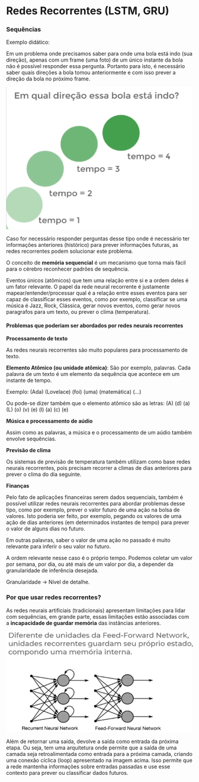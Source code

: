 # Redes Recorrentes (LSTM, GRU)

### Sequências

Exemplo didático:

Em um problema onde precisamos saber para onde uma bola está indo (sua direção), apenas com um frame (uma foto) de um único instante da bola não é possível responder essa pergunta. Portanto para isto, é necessário saber quais direções a bola tomou anteriormente e com isso prever a direção da bola no próximo frame.

![Bolinhas](readme_imgs/image.png)

Caso for necessário responder perguntas desse tipo onde é necessário ter informações anteriores (histórico) para prever informações futuras, as redes recorrentes podem solucionar este problema.

O conceito de **memória sequencial** é um mecanismo que torna mais fácil para o cérebro reconhecer padrões de sequência.

Eventos únicos (atômicos) que tem uma relação entre si e a ordem deles é um fator relevante. O papel da rede neural recorrente é justamente mapear/entender/processar qual é a relação entre esses eventos para ser capaz de classificar esses eventos, como por exemplo, classificar se uma música é Jazz, Rock, Clássica, gerar novos eventos, como gerar novos paragrafos para um texto, ou prever o clima (temperatura).

#### Problemas que poderiam ser abordados por redes neurais recorrentes

**Processamento de texto**

As redes neurais recorrentes são muito populares para processamento de texto.

**Elemento Atômico (ou unidade atômica)**: São por exemplo, palavras. Cada palavra de um texto é um elemento da sequência que acontece em um instante de tempo.

Exemplo:
(Ada) (Lovelace) (foi) (uma) (matemática) (...)

Ou pode-se dizer também que o elemento atômico são as letras:
(A) (d) (a) (L) (o) (v) (e) (l) (a) (c) (e)

**Música e processamento de aúdio**

Assim como as palavras, a música e o processamento de um aúdio também envolve sequências.

**Previsão de clima**

Os sistemas de previsão de temperatura também utilizam como base redes neurais recorrentes, pois precisam recorrer a climas de dias anteriores para prever o clima do dia seguinte.

**Finanças**

Pelo fato de aplicações financeiras serem dados sequenciais, também é possível utilizar redes neurais recorrentes para abordar problemas desse tipo, como por exemplo, prever o valor futuro de uma ação na bolsa de valores. Isto poderia ser feito, por exemplo, pegando os valores de uma ação de dias anteriores (em determinados instantes de tempo) para prever o valor de alguns dias no futuro. 

Em outras palavras, saber o valor de uma ação no passado é muito relevante para inferir o seu valor no futuro.

A ordem relevante nesse caso é o próprio tempo. Podemos coletar um valor por semana, por dia, ou até mais de um valor por dia, a depender da granularidade de inferência desejada.

Granularidade -> Nível de detalhe.

### Por que usar redes recorrentes? 

As redes neurais artificiais (tradicionais) apresentam limitações para lidar com sequências, em grande parte, essas limitações estão associadas com a **incapacidade de guardar memória** das instâncias anteriores.

![redes neurais recorrentes vs redes neurais tradicionais](readme_imgs/image-1.png)

Além de retornar uma saída, devolve a saída como entrada da próxima etapa. Ou seja, tem uma arquitetura onde permite que a saída de uma camada seja retroalimentada como entrada para a próxima camada, criando uma conexão cíclica (loop) apresentado na imagem acima. Isso permite que a rede mantenha informações sobre entradas passadas e use esse contexto para prever ou classificar dados futuros.